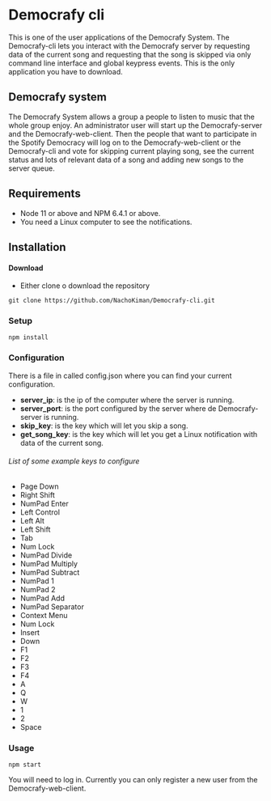 # Democrafy cli
This is one of the user applications of the Democrafy System. The Democrafy-cli lets you interact with the 
Democrafy server by requesting data of the current song and requesting that the song is skipped via only command line 
interface and global keypress events. This is the only application you have to download. 

## Democrafy system
The Democrafy System allows a group a people to listen to music that the whole group enjoy. An administrator user will 
start up the Democrafy-server and the Democrafy-web-client. Then the people that want to participate in the 
Spotify Democracy will log on to the Democrafy-web-client or the Democrafy-cli and vote for skipping current playing 
song, see the current status and lots of relevant data of a song and adding new songs to the server queue.

## Requirements
- Node 11 or above and NPM 6.4.1 or above.
- You need a Linux computer to see the notifications.

## Installation
#### Download
- Either clone o download the repository

```shell
git clone https://github.com/NachoKiman/Democrafy-cli.git
```

### Setup
```shell
npm install
```

### Configuration
There is a file in called config.json where you can find your current configuration.
- **server_ip**: is the ip of the computer where the server is running.
- **server_port**: is the port configured by the server where de Democrafy-server is running.
- **skip_key**: is the key which will let you skip a song.
- **get_song_key**: is the key which will let you get a Linux notification with data of the current song.

###### List of some example keys to configure
- Page Down
- Right Shift
- NumPad Enter
- Left Control
- Left Alt
- Left Shift
- Tab
- Num Lock
- NumPad Divide
- NumPad Multiply
- NumPad Subtract
- NumPad 1
- NumPad 2
- NumPad Add
- NumPad Separator
- Context Menu
- Num Lock
- Insert
- Down
- F1
- F2
- F3
- F4
- A
- Q
- W
- 1
- 2
- Space

### Usage
```shell
npm start
```

You will need to log in. Currently you can only register a new user from the Democrafy-web-client.
